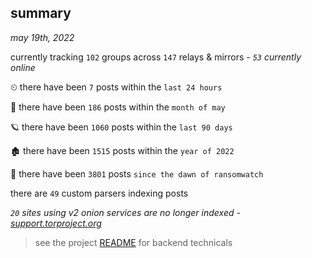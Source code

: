 
## summary
_may 19th, 2022_

currently tracking `102` groups across `147` relays & mirrors - _`53` currently online_

⏲ there have been `7` posts within the `last 24 hours`

🦈 there have been `186` posts within the `month of may`

🪐 there have been `1060` posts within the `last 90 days`

🏚 there have been `1515` posts within the `year of 2022`

🦕 there have been `3801` posts `since the dawn of ransomwatch`

there are `49` custom parsers indexing posts

_`20` sites using v2 onion services are no longer indexed - [support.torproject.org](https://support.torproject.org/onionservices/v2-deprecation/)_

> see the project [README](https://github.com/joshhighet/ransomwatch#ransomwatch--) for backend technicals
